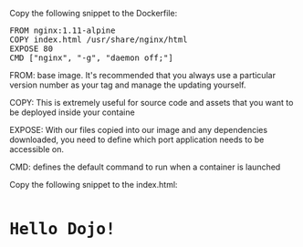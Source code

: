 Copy the following snippet to the Dockerfile:

<pre class="file" data-filename="Dockerfile" data-target="replace">
FROM nginx:1.11-alpine
COPY index.html /usr/share/nginx/html
EXPOSE 80
CMD ["nginx", "-g", "daemon off;"]
</pre>

FROM: base image.
It's recommended that you always use a particular version number as your tag and manage the updating yourself.

COPY: This is extremely useful for source code and assets that you want to be deployed inside your containe

EXPOSE: With our files copied into our image and any dependencies downloaded, you need to define which port application needs to be accessible on.

CMD: defines the default command to run when a container is launched

Copy the following snippet to the index.html:

<pre class="file" data-filename="index.html" data-target="replace">
<h1>Hello Dojo!</h1>
</pre>
